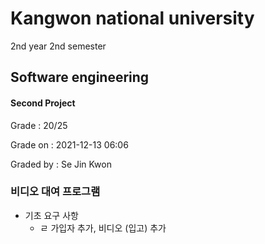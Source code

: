 # Kangwon national university

2nd year 2nd semester

## Software engineering
#### Second Project
Grade : 20/25

Grade on : 2021-12-13 06:06

Graded by	: Se Jin Kwon

### 비디오 대여 프로그램


- 기초 요구 사항
  * ㄹ
  가입자 추가, 비디오 (입고) 추가
  
